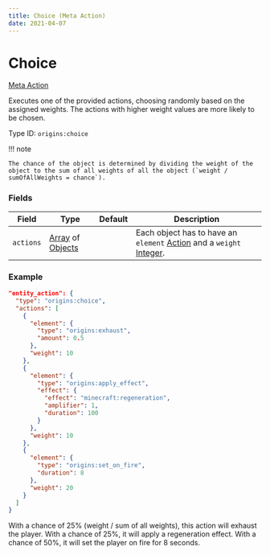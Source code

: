 ```yaml
---
title: Choice (Meta Action)
date: 2021-04-07
---
```


# Choice

[Meta Action](../meta_actions.md)

Executes one of the provided actions, choosing randomly based on the assigned weights. The actions with higher weight values are more likely to be chosen.

Type ID: `origins:choice`

!!! note

    The chance of the object is determined by dividing the weight of the object to the sum of all weights of all the object (`weight / sumOfAllWeights = chance`).

### Fields

Field  | Type | Default | Description
-------|------|---------|-------------
`actions` | [Array](../data_types/array.md) of [Objects](../data_types/object.md) | | Each object has to have an `element` [Action](../actions.md) and a `weight` [Integer](../data_types/integer.md).

### Example

```json
"entity_action": {
  "type": "origins:choice",
  "actions": [
    {
      "element": {
        "type": "origins:exhaust",
        "amount": 0.5
      },
      "weight": 10
    },
    {
      "element": {    
        "type": "origins:apply_effect",
        "effect": {
          "effect": "minecraft:regeneration",
          "amplifier": 1,
          "duration": 100
        }
      },
      "weight": 10
    },
    {
      "element": {
        "type": "origins:set_on_fire",
        "duration": 8
      },
      "weight": 20
    }
  ]
}
```

With a chance of 25% (weight / sum of all weights), this action will exhaust the player. With a chance of 25%, it will apply a regeneration effect. With a chance of 50%, it will set the player on fire for 8 seconds.
